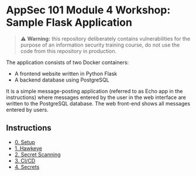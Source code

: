 # AppSec 101 Module 4 Workshop: Sample Flask Application



> :warning: **Warning:** this repository deliberately contains vulnerabilities for the purpose of an information security training course, do not use the code from this repository in production.

The application consists of two Docker containers:

- A frontend website written in Python Flask
- A backend database using PostgreSQL

It is a simple message-posting application  (referred to as Echo app in the instructions) where messages entered by the user in the web interface are written to the PostgreSQL database. The web front-end shows all messages entered by users.

## Instructions

- [0. Setup](instructions/00_setup.md)
- [1. Hawkeye](instructions/01_hawkeye.md)
- [2. Secret Scanning](instructions/02_secret_scanning.md)
- [3. CI/CD](instructions/03_cicd.md)
- [4. Secrets](instructions/04_secrets.md)
